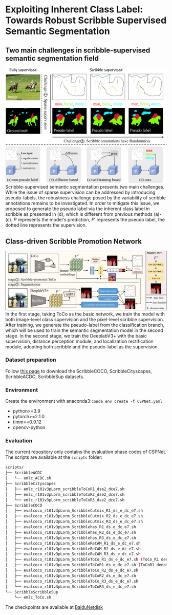 # Exploiting Inherent Class Label: Towards Robust Scribble Supervised Semantic Segmentation 

## Two main challenges in scribble-supervised semantic segmentation field
![Twoquestions](imgs/TwoQuestions-crop_00.png)
Scribble-supervised semantic segmentation presents two main challenges. While the issue of sparse supervision can be addressed by introducing pseudo-labels, the robustness challenge posed by the variability of scribble annotations remains to be investigated. In order to mitigate this issue, we proposed to generate the pseudo label via the inherent class label in scribble as presented in (d), which is different from previous methods (a)-(c). $P$ represents the model's prediction, $P'$ represents the pseudo label, the dotted line represents the supervision.
## Class-driven Scribble Promotion Network
![CSPNet](imgs/Archeticture-crop_00.png)
In the first stage, taking ToCo as the basic network, we train the model with both image-level class supervision and the pixel-level scribble supervision. After training, we generate the pseudo-label from the classification branch, which will be used to train the semantic segmentation model in the second stage. In the second stage, we train the DeeplabV3+ with the basic supervision, distance perception module, and localization rectification module, adopting both scribble and the pseudo-label as the supervision.

### Dataset preparation

Follow [this page](https://github.com/Zxl19990529/ScribbleSimulation) to download the ScribbleCOCO, ScribbleCityscapes, ScribbleACDC, ScribbleSup datasets.

### Environment
Create the environment with anaconda3:``conda env create -f CSPNet.yaml``

- python>=3.9
- pytorch>=2.1.0
- timm==0.9.12
- opencv-python

### Evaluation
The current repository only contains the evaluation phase codes of CSPNet. The scripts are available at the ``scripts`` folder:

```sh
scripts/
├── ScribbleACDC
│   └── emlc_ACDC.sh
├── ScribbleCityscapes
│   ├── emlc_r101v3pLorm_scribbleToCoR1_dse2_dce7.sh
│   ├── emlc_r101v3pLorm_scribbleToCoR2_dse2_dce7.sh
│   └── emlc_r101v3pLorm_scribbleToCoR3_dse2_dce7.sh
├── ScribbleCOCO
│   ├── evalcoco_r101v3pLorm_ScribbleCutmix_R1_ds_e_dc_e7.sh
│   ├── evalcoco_r101v3pLorm_ScribbleCutmix_R2_ds_e_dc_e7.sh
│   ├── evalcoco_r101v3pLorm_ScribbleCutmix_R3_ds_e_dc_e7.sh
│   ├── evalcoco_r101v3pLorm_Scribblehas_R1_ds_e_dc_e7.sh
│   ├── evalcoco_r101v3pLorm_Scribblehas_R2_ds_e_dc_e7.sh
│   ├── evalcoco_r101v3pLorm_Scribblehas_R3_ds_e_dc_e7.sh
│   ├── evalcoco_r101v3pLorm_ScribbleReCAM_R1_ds_e_dc_e7.sh
│   ├── evalcoco_r101v3pLorm_ScribbleReCAM_R2_ds_e_dc_e7.sh
│   ├── evalcoco_r101v3pLorm_ScribbleReCAM_R3_ds_e_dc_e7.sh
│   ├── evalcoco_r101v3pLorm_ScribbleToCo_R1_ds_e_dc_e7.sh (ToCo_R1 denotes the pseudo labels are generated from the original ToCo)
│   ├── evalcoco_r101v3pLorm_ScribbleToCoR1_ds_e_dc_e7.sh (ToCoR1 denotes the pseudo labels are generated from our scribble-promoted ToCo)
│   ├── evalcoco_r101v3pLorm_ScribbleToCo_R2_ds_e_dc_e7.sh
│   ├── evalcoco_r101v3pLorm_ScribbleToCoR2_ds_e_dc_e7.sh 
│   ├── evalcoco_r101v3pLorm_ScribbleToCo_R3_ds_e_dc_e7.sh
│   └── evalcoco_r101v3pLorm_ScribbleToCoR3_ds_e_dc_e7.sh
└── ScribbleScribbleSup
    └── emlc_ToCo.sh
```
The checkpoints are available at [BaiduNetdisk](https://pan.baidu.com/s/1iE5thVH_z_Xm7q_h7Bar6Q)